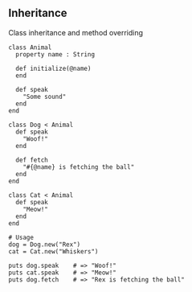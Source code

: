 <!-- METADATA
{
  "title": "Crystal Inheritance",
  "tags": [
    "crystal",
    "oop",
    "inheritance"
  ],
  "language": "crystal"
}
-->

## Inheritance
Class inheritance and method overriding
```crystal
class Animal
  property name : String

  def initialize(@name)
  end

  def speak
    "Some sound"
  end
end

class Dog < Animal
  def speak
    "Woof!"
  end

  def fetch
    "#{@name} is fetching the ball"
  end
end

class Cat < Animal
  def speak
    "Meow!"
  end
end

# Usage
dog = Dog.new("Rex")
cat = Cat.new("Whiskers")

puts dog.speak    # => "Woof!"
puts cat.speak    # => "Meow!"
puts dog.fetch    # => "Rex is fetching the ball"
```

